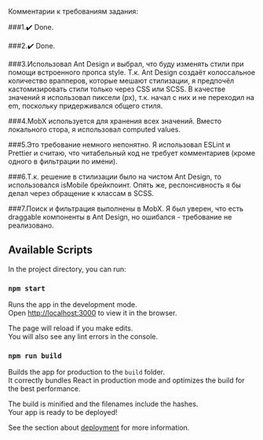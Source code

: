 Комментарии к требованиям задания:

###1.✔️ Done.

###2.✔️ Done.

###3.Использовал Ant Design 
и выбрал, что буду изменять стили при помощи встроенного пропса style. T.к. Ant Design создаёт колоссальное количество врапперов, которые мешают стилизации, я предпочёл кастомизировать стили только через CSS или SCSS. В качестве значений я использовал пиксели (px), т.к. начал с них и не переходил на em, поскольку придерживался общего стиля.

###4.MobX используется для хранения всех значений. 
Вместо локального стора, я использовал computed values.

###5.Это требование немного непонятно. 
Я использовал ESLint и Prettier и считаю, что читабельный код не требует комментариев (кроме одного в фильтрации по имени).

###6.T.к. решение в стилизации было на чистом Ant Design,
то использовался isMobile брейкпоинт. Опять же, респонсивность я бы делал через обращение к классам в SCSS.

###7.Поиск и фильтрация выполнены в MobX. 
Я был уверен, что есть draggable компоненты в Ant Design, но ошибался - требование не реализовано.

## Available Scripts

In the project directory, you can run:

### `npm start`

Runs the app in the development mode.\
Open [http://localhost:3000](http://localhost:3000) to view it in the browser.

The page will reload if you make edits.\
You will also see any lint errors in the console.

### `npm run build`

Builds the app for production to the `build` folder.\
It correctly bundles React in production mode and optimizes the build for the best performance.

The build is minified and the filenames include the hashes.\
Your app is ready to be deployed!

See the section about [deployment](https://facebook.github.io/create-react-app/docs/deployment) for more information.
